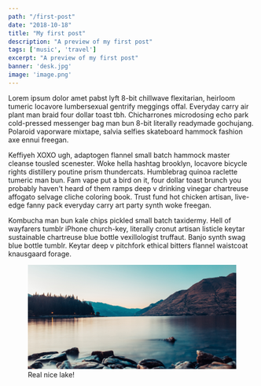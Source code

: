 ```yaml
---
path: "/first-post"
date: "2018-10-18"
title: "My first post"
description: "A preview of my first post"
tags: ['music', 'travel']
excerpt: "A preview of my first post"
banner: 'desk.jpg'
image: 'image.png'
---
```


Lorem ipsum dolor amet pabst lyft 8-bit chillwave flexitarian, heirloom tumeric locavore lumbersexual gentrify meggings offal. Everyday carry air plant man braid four dollar toast tbh. Chicharrones microdosing echo park cold-pressed messenger bag man bun 8-bit literally readymade gochujang. Polaroid vaporware mixtape, salvia selfies skateboard hammock fashion axe ennui freegan.

Keffiyeh XOXO ugh, adaptogen flannel small batch hammock master cleanse tousled scenester. Woke hella hashtag brooklyn, locavore bicycle rights distillery poutine prism thundercats. Humblebrag quinoa raclette tumeric man bun. Fam vape put a bird on it, four dollar toast brunch you probably haven't heard of them ramps deep v drinking vinegar chartreuse affogato selvage cliche coloring book. Trust fund hot chicken artisan, live-edge fanny pack everyday carry art party synth woke freegan.

Kombucha man bun kale chips pickled small batch taxidermy. Hell of wayfarers tumblr iPhone church-key, literally cronut artisan listicle keytar sustainable chartreuse blue bottle vexillologist truffaut. Banjo synth swag blue bottle tumblr. Keytar deep v pitchfork ethical bitters flannel waistcoat knausgaard forage.

<figure>
  <img src="./lake.jpg" alt="Lake" />
  <figcaption>Real nice lake!</figcaption>
</figure>
